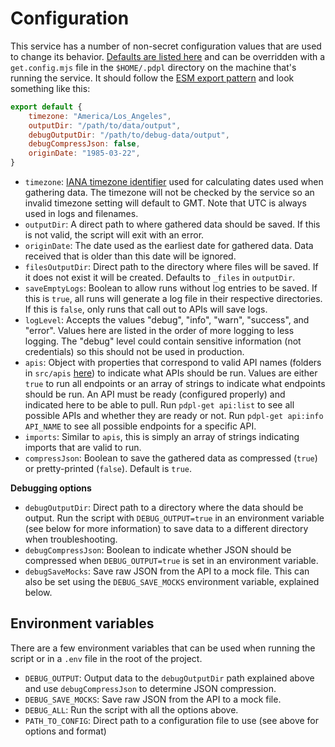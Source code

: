 # Configuration

This service has a number of non-secret configuration values that are used to change its behavior. [Defaults are listed here](https://github.com/PersonalDataPipeline/data-getter/blob/main/src/utils/config.ts#L40) and can be overridden with a `get.config.mjs` file in the `$HOME/.pdpl` directory on the machine that's running the service. It should follow the [ESM export pattern](https://nodejs.org/api/esm.html#introduction) and look something like this:

```js
export default {
	timezone: "America/Los_Angeles",
	outputDir: "/path/to/data/output",
	debugOutputDir: "/path/to/debug-data/output",
	debugCompressJson: false,
	originDate: "1985-03-22",
}
```

- `timezone`: [IANA timezone identifier](https://en.wikipedia.org/wiki/List_of_tz_database_time_zones) used for calculating dates used when gathering data. The timezone will not be checked by the service so an invalid timezone setting will default to GMT. Note that UTC is always used in logs and filenames. 
- `outputDir`: A direct path to where gathered data should be saved. If this is not valid, the script will exit with an error.
- `originDate`: The date used as the earliest date for gathered data. Data received that is older than this date will be ignored.
- `filesOutputDir`: Direct path to the directory where files will be saved. If it does not exist it will be created. Defaults to `_files` in `outputDir`.
- `saveEmptyLogs`: Boolean to allow runs without log entries to be saved. If this is `true`, all runs will generate a log file in their respective directories. If this is `false`, only runs that call out to APIs will save logs.
- `logLevel`: Accepts the values "debug", "info", "warn", "success", and "error". Values here are listed in the order of more logging to less logging. The "debug" level could contain sensitive information (not credentials) so this should not be used in production.
- `apis`: Object with properties that correspond to valid API names (folders in `src/apis` [here](https://github.com/PersonalDataPipeline/pdpl-get/tree/main/src/apis)) to indicate what APIs should be run. Values are either `true` to run all endpoints or an array of strings to indicate what endpoints should be run. An API must be ready (configured properly) and indicated here to be able to pull. Run `pdpl-get api:list` to see all possible APIs and whether they are ready or not. Run `pdpl-get api:info API_NAME` to see all possible endpoints for a specific API.
- `imports`: Similar to `apis`, this is simply an array of strings indicating imports that are valid to run. 
- `compressJson`: Boolean to save the gathered data as compressed (`true`) or pretty-printed (`false`). Default is `true`.

**Debugging options**

- `debugOutputDir`: Direct path to a directory where the data should be output. Run the script with `DEBUG_OUTPUT=true`  in an environment variable (see below for more information) to save data to a different directory when troubleshooting.
- `debugCompressJson`: Boolean to indicate whether JSON should be compressed when `DEBUG_OUTPUT=true`  is set in an environment variable. 
- `debugSaveMocks`: Save raw JSON from the API to a mock file. This can also be set using the `DEBUG_SAVE_MOCKS` environment variable, explained below.
## Environment variables

There are a few environment variables that can be used when running the script or in a `.env` file in the root of the project. 

- `DEBUG_OUTPUT`: Output data to the `debugOutputDir` path explained above and use `debugCompressJson` to determine JSON compression.
- `DEBUG_SAVE_MOCKS`: Save raw JSON from the API to a mock file.
- `DEBUG_ALL`: Run the script with all the options above.
- `PATH_TO_CONFIG`: Direct path to a configuration file to use (see above for options and format)
